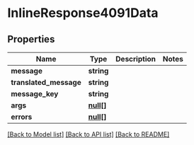 # InlineResponse4091Data

## Properties
Name | Type | Description | Notes
------------ | ------------- | ------------- | -------------
**message** | **string** |  | 
**translated_message** | **string** |  | 
**message_key** | **string** |  | 
**args** | [**null[]**](.md) |  | 
**errors** | [**null[]**](.md) |  | 

[[Back to Model list]](../../README.md#documentation-for-models) [[Back to API list]](../../README.md#documentation-for-api-endpoints) [[Back to README]](../../README.md)

